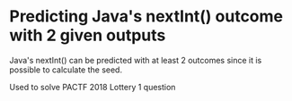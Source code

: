 # Predicting Java's nextInt() outcome with 2 given outputs
Java's nextInt() can be predicted with at least 2 outcomes since it is possible to calculate the seed.

Used to solve PACTF 2018 Lottery 1 question
